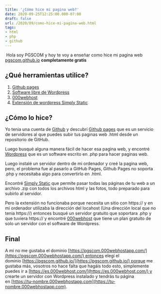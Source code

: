 ```yaml
---
title: '¿Cómo hice mi pagina web?'
date: 2020-09-25T12:25:00.000-07:00
draft: false
url: /2020/09/como-hice-mi-pagina-web.html
tags: 
- html
- php
- github
---
```


 Hola soy PGSCOM y hoy te voy a enseñar como hice mi pagina web [pgscom.github.io](http://pgscom.github.io) **completamente gratis**

  

¿Qué herramientas utilice?
--------------------------

1.  [Github pages](https://pages.github.com/)
2.  [Software libre de Wordpress](https://es.wordpress.org/)
3.  [000webhost](https://es.000webhost.com/)
4.  [Extensión de wordpress Simply Static](https://wordpress.org/plugins/simply-static/)

¿Cómo lo hice?
--------------

Yo tenia una cuenta de [Github](https://github.com/) y descubrí [Github pages](https://pages.github.com/) que es un servicio de servidores al que puedes subir tus paginas web .html desde un repositorio de GitHub. 

Luego busqué alguna manera fácil de hacer esa pagina web, y encontré [Wordpress](wordpress.org) que es un software escrito en .php para hacer paginas web. 

Luego instalé un servidor dentro de mi ordenador y creé la pagina web, pero, el problema fue al pasarlo a GitHub Pages, Github Pages no soporta .php y necesitaba algo para convertirlo en .html. 

Encontré [Simply Static](https://wordpress.org/plugins/simply-static/) que permite pasar todas las páginas de tu web a un archivo .zip con todos los archivos html y las fotos, todo preparado para subirlo al servidor.

Pero la extensión no funcionaba porque necesita un sitio con https:// y en mi ordenador utilizaba la dirección del locahost (Una dirección local que no tenia https://) entonces busqué un servidor gratuito que soportara .php y que tuviera https:// y encontré [000webhost](https://es.000webhost.com/) que tiene un plan gratuito de solo un servidor con el software de Wordpress.

  

Final
-----

A mi no me gustaba el dominio [https://pgscom.000webhostapp.com/](https://pgscom.000webhostapp.com/) entonces elegí el dominio [https://pgscom.github.io/](https://pgscom.github.io/) porque me gustaba más, vosotros no hace falta que hagáis todo esto, simplemente puedes ir a [https://es.000webhost.com/](https://es.000webhost.com/) y crearte un servidor con Wordpress instalado y tendrás tu página en [https://tu-nombre.000webhostapp.com](https://tu-nombre.000webhostapp.com).